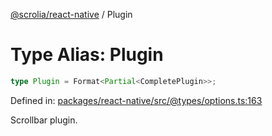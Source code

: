 [@scrolia/react-native](../README.md) / Plugin

# Type Alias: Plugin

```ts
type Plugin = Format<Partial<CompletePlugin>>;
```

Defined in: [packages/react-native/src/@types/options.ts:163](https://github.com/scrolia/react-native/blob/72dbfebee1489f0d6f88a5ac0f4a4cba7ccca4eb/packages/react-native/src/@types/options.ts#L163)

Scrollbar plugin.
